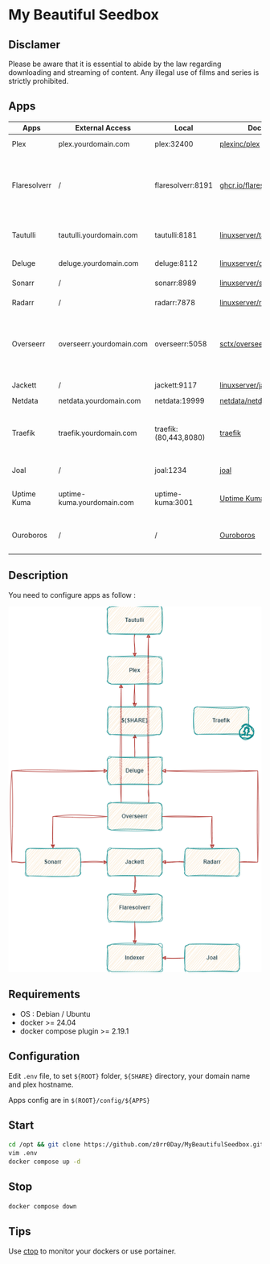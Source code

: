 # My Beautiful Seedbox

## Disclamer

Please be aware that it is essential to abide by the law regarding downloading and streaming of content. Any illegal use of films and series is strictly prohibited.

## Apps

| Apps			       | External Access            | Local						| Docker image                                                           										| Tag 	   | Description               									 |
|----------------------|----------------------------|---------------------------|---------------------------------------------------------------------------------------------------------------|----------|-------------------------------------------------------------|
| Plex                 | plex.yourdomain.com        | plex:32400				| [plexinc/plex](https://hub.docker.com/r/plexinc/pms-docker/)          										| *latest* | Media Streaming     										 |
| Flaresolverr         | /       					| flaresolverr:8191			| [ghcr.io/flaresolverr/flaresolverr](https://github.com/flaresolverr/FlareSolverr/pkgs/container/flaresolverr)	| *latest* | Proxy server to bypass Cloudflare and DDoS-GUARD protection |
| Tautulli             | tautulli.yourdomain.com    | tautulli:8181 			| [linuxserver/tautulli](https://hub.docker.com/r/linuxserver/tautulli)    										| *latest* | Monitor & Analyse Plex for Overseerr 						 |
| Deluge               | deluge.yourdomain.com      | deluge:8112 				| [linuxserver/deluge](https://hub.docker.com/r/linuxserver/deluge)      										| *latest* | BitTorrent client 											 |
| Sonarr               | /					     	| sonarr:8989	 			| [linuxserver/sonarr](https://hub.docker.com/r/linuxserver/sonarr)      										| *latest* | TV Shows monitor    										 |
| Radarr               | /					        | radarr:7878 				| [linuxserver/radarr](https://hub.docker.com/r/linuxserver/radarr)      										| *latest* | Movies monitor      										 |
| Overseerr            | overseerr.yourdomain.com   | overseerr:5058 			| [sctx/overseerr](https://hub.docker.com/r/sctx/overseerr)														| *latest* | Application for managing requests for your media library	 |
| Jackett              | /					        | jackett:9117 				| [linuxserver/jackett](https://hub.docker.com/r/linuxserver/jackett)    										| *latest* | Tracker indexer     										 |
| Netdata              | netdata.yourdomain.com     | netdata:19999 			| [netdata/netdata](https://hub.docker.com/r/netdata/netdata)            										| *latest* | Metrics   													 |
| Traefik 			   | traefik.yourdomain.com     | traefik:(80,443,8080) 	| [traefik](https://hub.docker.com/_/traefik)                           										| *latest* | Traefik reverse proxy (access to admin dashboard) 			 |
| Joal				   | /						    | joal:1234		 			| [joal](https://hub.docker.com/r/anthonyraymond/joal)                       									| *latest* | Keep your ratio 											 |
| Uptime Kuma		   | uptime-kuma.yourdomain.com	| uptime-kuma:3001	 		| [Uptime Kuma](https://hub.docker.com/r/louislam/uptime-kuma)                         							| *latest* | Self-hosted monitoring tool 								 |											 
| Ouroboros		   	   | /							| / 						| [Ouroboros](https://hub.docker.com/r/pyouroboros/ouroboros)         											| *latest* | Keep your docker image updated 							 |

## Description 

You need to configure apps as follow :

![image](./MyBeautufilSeedbox.png)

## Requirements

- OS : Debian / Ubuntu
- docker >= 24.04
- docker compose plugin >= 2.19.1

## Configuration

Edit `.env` file, to set `${ROOT}` folder, `${SHARE}` directory, your domain name and plex hostname.

Apps config are in `$(ROOT}/config/${APPS}`

## Start

```bash
cd /opt && git clone https://github.com/z0rr0Day/MyBeautifulSeedbox.git
vim .env
docker compose up -d
```

## Stop

```bash
docker compose down
```

## Tips

Use [ctop](https://github.com/bcicen/ctop) to monitor your dockers or use portainer.


